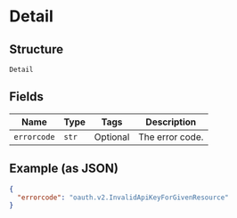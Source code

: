 
# Detail

## Structure

`Detail`

## Fields

| Name | Type | Tags | Description |
|  --- | --- | --- | --- |
| `errorcode` | `str` | Optional | The error code. |

## Example (as JSON)

```json
{
  "errorcode": "oauth.v2.InvalidApiKeyForGivenResource"
}
```


